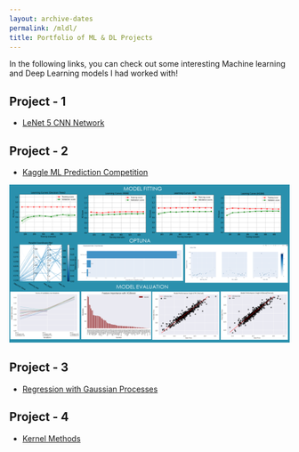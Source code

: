 ```yaml
---
layout: archive-dates
permalink: /mldl/
title: Portfolio of ML & DL Projects
---
```


In the following links, you can check out some interesting Machine learning and Deep Learning models I had worked with!

## Project - 1

- [LeNet 5 CNN Network](/Notebooks/LeNet5_CNN.html)

## Project - 2
- [Kaggle ML Prediction Competition](/Notebooks/Kaggle_Comp.html)

<img src="/images/ml_image.png?raw=true"/>

## Project - 3
- [Regression with Gaussian Processes](/Notebooks/GPs.md)

## Project - 4
- [Kernel Methods](/Notebooks/kernels.html)


